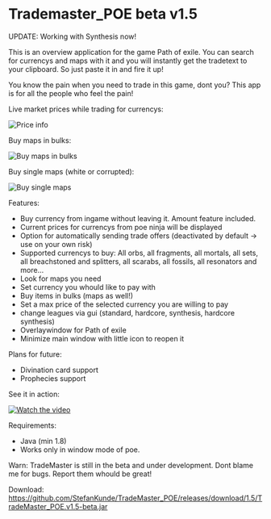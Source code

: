 # Trademaster_POE beta v1.5

UPDATE:
Working with Synthesis now!

This is an overview application for the game Path of exile.
You can search for currencys and maps with it and you will instantly get the tradetext to your clipboard.
So just paste it in and fire it up!

You know the pain when you need to trade in this game, dont you?
This app is for all the people who feel the pain!



Live market prices while trading for currencys:

![Price info](https://i.imgur.com/teQ3lG8.jpg)

Buy maps in bulks:

![Buy maps in bulks](https://i.imgur.com/TDVu8iB.jpg)

Buy single maps (white or corrupted):

![Buy single maps](https://i.imgur.com/f6pb41H.jpg)


Features:
+ Buy currency from ingame without leaving it. Amount feature included.
+ Current prices for currencys from poe ninja will be displayed
+ Option for automatically sending trade offers (deactivated by default -> use on your own risk)
+ Supported currencys to buy: All orbs, all fragments, all mortals, all sets, all breachstoned and splitters, all scarabs, all fossils,   all resonators and more...
+ Look for maps you need
+ Set currency you whould like to pay with
+ Buy items in bulks (maps as well!)
+ Set a max price of the selected currency you are willing to pay
+ change leagues via gui (standard, hardcore, synthesis, hardcore synthesis)
+ Overlaywindow for Path of exile
+ Minimize main window with little icon to reopen it


Plans for future:
- Divination card support
- Prophecies support

See it in action:

[![Watch the video](https://i.imgur.com/MFv8uM6.jpg)](https://youtu.be/Kjw1hk6pU_M)



Requirements:
- Java (min 1.8)
- Works only in window mode of poe.

Warn:
TradeMaster is still in the beta and under development.
Dont blame me for bugs. Report them whould be great!


Download:
https://github.com/StefanKunde/TradeMaster_POE/releases/download/1.5/TradeMaster_POE.v1.5-beta.jar
